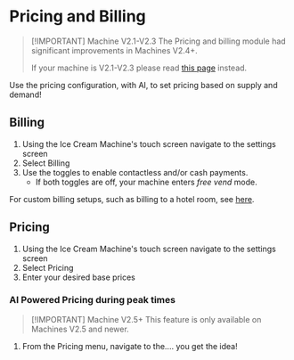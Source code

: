# Pricing and Billing

> [!IMPORTANT] Machine V2.1-V2.3
> The Pricing and billing module had significant improvements in Machines V2.4+.
>
> If your machine is V2.1-V2.3 please read [this page](pricing-v2.1-v2.3) instead.

Use the pricing configuration, with AI, to set pricing based on supply and demand!

## Billing

1. Using the Ice Cream Machine's touch screen navigate to the settings screen
2. Select Billing
3. Use the toggles to enable contactless and/or cash payments.
    - If both toggles are off, your machine enters *free vend* mode.

For custom billing setups, such as billing to a hotel room, see [here](pricing-custom).

## Pricing

1. Using the Ice Cream Machine's touch screen navigate to the settings screen
2. Select Pricing
3. Enter your desired base prices

### AI Powered Pricing during peak times

> [!IMPORTANT] Machine V2.5+
> This feature is only available on Machines V2.5 and newer.

1. From the Pricing menu, navigate to the.... you get the idea!
